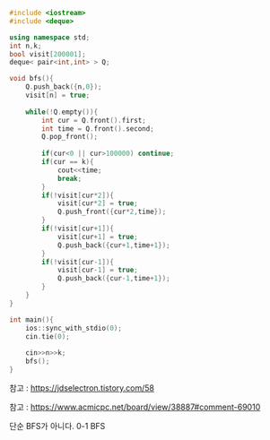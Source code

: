 ```c++
#include <iostream>
#include <deque>

using namespace std;
int n,k;
bool visit[200001];
deque< pair<int,int> > Q;

void bfs(){
	Q.push_back({n,0});
	visit[n] = true;
	
	while(!Q.empty()){
		int cur = Q.front().first; 
		int time = Q.front().second;
		Q.pop_front();
		
		if(cur<0 || cur>100000) continue;
		if(cur == k){
			cout<<time;
			break;
		}
		if(!visit[cur*2]){
			visit[cur*2] = true;
			Q.push_front({cur*2,time});
		}
		if(!visit[cur+1]){
			visit[cur+1] = true;
			Q.push_back({cur+1,time+1});
		}
		if(!visit[cur-1]){
			visit[cur-1] = true;
			Q.push_back({cur-1,time+1});
		}
	}
}

int main(){
	ios::sync_with_stdio(0);
	cin.tie(0);
	
	cin>>n>>k;
	bfs();
}
```

참고 : https://jdselectron.tistory.com/58

참고 : https://www.acmicpc.net/board/view/38887#comment-69010

단순 BFS가 아니다. 
0-1 BFS

